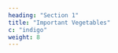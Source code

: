 ```yaml
---
heading: "Section 1"
title: "Important Vegetables"
c: "indigo"
weight: 8
---
```



<!-- Poor soils:
- sunflower: seeds and oil
- okra: oil and boiled food
 -->
